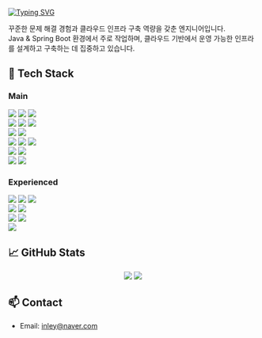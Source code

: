 <p>
  <a href="https://git.io/typing-svg"><img src="https://readme-typing-svg.demolab.com?font=Consolas&weight=700&size=32&pause=2000&color=000000&width=435&lines=%F0%9F%91%8B+Hi+There!+++%E2%98%81%EF%B8%8F" alt="Typing SVG"></a>
</p>

꾸준한 문제 해결 경험과 클라우드 인프라 구축 역량을 갖춘 엔지니어입니다.  
Java & Spring Boot 환경에서 주로 작업하며, 클라우드 기반에서 운영 가능한 인프라를 설계하고 구축하는 데 집중하고 있습니다.

## 🧰 Tech Stack

### Main

<div align="left">
  <!-- Frontend & Stylesheet -->
  <img src="https://img.shields.io/badge/JavaScript-F7DF1E?style=for-the-badge&logo=javascript&logoColor=black"/>
  <img src="https://img.shields.io/badge/React_18-61DAFB?style=for-the-badge&logo=react&logoColor=white"/>
  <img src="https://img.shields.io/badge/Tailwind_CSS-38BDF8?style=for-the-badge&logo=tailwindcss&logoColor=white"/> <br/>
  <!-- Backend -->
  <img src="https://img.shields.io/badge/Java-FF7800?style=for-the-badge&logo=openjdk&logoColor=white"/>
  <img src="https://img.shields.io/badge/Spring_Boot_3-6DB33F?style=for-the-badge&logo=springboot&logoColor=white"/>
  <img src="https://img.shields.io/badge/JUnit_5-25A162?style=for-the-badge&logo=junit5&logoColor=white"/> <br/>
  <!-- DB -->
  <img src="https://img.shields.io/badge/MySQL-005C84?style=for-the-badge&logo=mysql&logoColor=white"/>
  <img src="https://img.shields.io/badge/MariaDB-003545?style=for-the-badge&logo=mariadb&logoColor=white"/> <br/>
  <!-- Tools -->
  <img src="https://img.shields.io/badge/Nginx-009639?style=for-the-badge&logo=nginx&logoColor=white"/> 
  <img src="https://img.shields.io/badge/Jenkins-D24939?style=for-the-badge&logo=jenkins&logoColor=white"/>
  <img src="https://img.shields.io/badge/Docker-2496ED?style=for-the-badge&logo=docker&logoColor=white"/> <br/>
  <!-- Infra -->
  <img src="https://img.shields.io/badge/AWS-141F2E?style=for-the-badge&logo=amazonaws&logoColor=white"/>
  <img src="https://img.shields.io/badge/Oracle_Cloud-F80000?style=for-the-badge&logo=oracle&logoColor=white"/> <br/>
  <!-- etc -->
  <img src="https://img.shields.io/badge/Git-F05032?style=for-the-badge&logo=git&logoColor=white"/>
  <img src="https://img.shields.io/badge/GitHub-181717?style=for-the-badge&logo=github&logoColor=white"/> <br/>
</div>

### Experienced

<div align="left">
  <!-- Frontend & Stylesheet-->
  <img src="https://img.shields.io/badge/TypeScript-3178C6?style=for-the-badge&logo=typescript&logoColor=white"/>
  <img src="https://img.shields.io/badge/Next.js-000000?style=for-the-badge&logo=nextdotjs&logoColor=white"/>
  <img src="https://img.shields.io/badge/Bootstrap-6E43C0?style=for-the-badge&logo=bootstrap&logoColor=white"/> <br/>
  <!-- Backend -->
  <img src="https://img.shields.io/badge/Node.js-339933?style=for-the-badge&logo=nodedotjs&logoColor=white"/>
  <img src="https://img.shields.io/badge/Express-444444?style=for-the-badge&logo=express&logoColor=white"/> <br/>
  <!-- DB -->
  <img src="https://img.shields.io/badge/MongoDB-10AA50?style=for-the-badge&logo=mongodb&logoColor=white"/>
  <img src="https://img.shields.io/badge/Supabase-3ECF8E?style=for-the-badge&logo=supabase&logoColor=white"/> <br/>
  <!-- Tools -->
  <img src="https://img.shields.io/badge/GitHub_Actions-2088FF?style=for-the-badge&logo=githubactions&logoColor=white"/>
</div>

## 📈 GitHub Stats

<p align="center">
  <img src="https://github-readme-stats.vercel.app/api?username=wsk0715&show_icons=true&count_private=true&theme=transparent&hide_border=true">
  <img src="https://github-readme-stats.vercel.app/api/top-langs/?username=wsk0715&layout=compact&theme=transparent&hide_border=true">
</p>

## 📫 Contact

- Email: inley@naver.com

